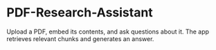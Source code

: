 # PDF-Research-Assistant
Upload a PDF, embed its contents, and ask questions about it. The app retrieves relevant chunks and generates an answer.

